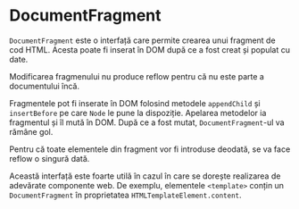 # DocumentFragment

`DocumentFragment` este o interfață care permite crearea unui fragment de cod HTML. Acesta poate fi inserat în DOM după ce a fost creat și populat cu date.

Modificarea fragmenului nu produce reflow pentru că nu este parte a documentului încă.

Fragmentele pot fi inserate în DOM folosind metodele `appendChild` și `insertBefore` pe care `Node` le pune la dispoziție. Apelarea metodelor ia fragmentul și îl mută în DOM. După ce a fost mutat, `DocumentFragment`-ul va rămâne gol.

Pentru că toate elementele din fragment vor fi introduse deodată, se va face reflow o singură dată.

Această interfață este foarte utilă în cazul în care se dorește realizarea de adevărate componente web. De exemplu, elementele `<template>` conțin un `DocumentFragment` în proprietatea `HTMLTemplateElement.content`.
